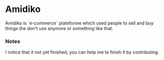 # Amidiko 
Amidiko is  ˋe-commerceˋ plateforme which used people to sell and buy things the don't use anymore or something like that.

### Notes
I notice that it not yet finished, you can help me te finish it by contributing.


